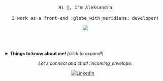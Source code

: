 <p align="center">
  <samp>
    Hi 👋, I'm Aleksandra
    <br><br>
    I work as a front-end :globe_with_meridians: developer!
  </samp>
</p>

<p align="center">
  <img src="https://media.giphy.com/media/QBGfW8HqzXzYDojCqo/giphy.gif" width="30%" />
</p>

<br><br> 

<details>
  <summary> <b> Things to know about me! </b> <i>(click to expand!)</i> </summary>

  <br>

  ![Github Stats By AleksandraKaminska](https://github-readme-stats.vercel.app/api?username=aleksandrakaminska&show_icons=true&title_color=30e3ca&icon_color=11999e&text_color=40514e&bg_color=e4f9f5)

---

### Languages and Tools...

<p align="center">

  <!-- For more icons please follow  https://github.com/MikeCodesDotNET/ColoredBadges -->

  <img src="https://github.com/MikeCodesDotNET/ColoredBadges/blob/master/svg/dev/frameworks/react.svg" alt="react" style="vertical-align:top; margin:4px">
  <img src="https://github.com/MikeCodesDotNET/ColoredBadges/blob/master/svg/dev/languages/js.svg" alt="js" style="vertical-align:top; margin:4px">
  <img src="https://github.com/MikeCodesDotNET/ColoredBadges/blob/master/svg/dev/languages/css3.svg" alt="java" style="vertical-align:top; margin:4px">
  <img src="https://github.com/MikeCodesDotNET/ColoredBadges/blob/master/svg/dev/languages/sass.svg" alt="java" style="vertical-align:top; margin:4px">
  <img src="https://github.com/MikeCodesDotNET/ColoredBadges/blob/master/svg/dev/languages/html.svg" alt="java" style="vertical-align:top; margin:4px">
  <img src="https://github.com/MikeCodesDotNET/ColoredBadges/blob/master/svg/dev/misc/web.svg" alt="java" style="vertical-align:top; margin:4px">

---

</p>

### I'm currently...

💻 Colaborating Spree (https://github.com/spree/spree) <br>
⚛️ Improving my React skills. <br>
🧠 Learning TypeScript, GraphQL, Ruby on Rails. <br>
💪🏼 going to learn NodeJS, WebAssembly <br>
🎓 Studying CS <br>

---

</details>

<p align="center"> 
  <i> Let's connect and chat! :incoming_envelope: </i>
</p>

<p align="center">
  <a href="https://linkedin.com/in/aleksandra-kamińska"><img src="https://github.com/Quadrified/Quadrified/blob/master/assets/my_svgs/linkedin.svg" width="30px" alt="LinkedIn"></a> &nbsp; &nbsp;
</p>
